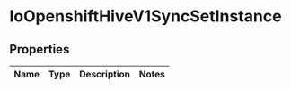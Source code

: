 
# IoOpenshiftHiveV1SyncSetInstance

## Properties
Name | Type | Description | Notes
------------ | ------------- | ------------- | -------------



